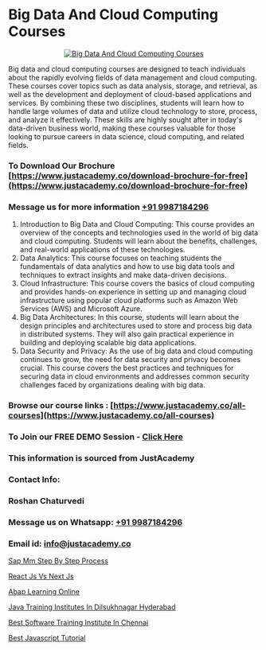 # Big Data And Cloud Computing Courses

<p align="center">
  <a href="https://justacademy.co/all-courses">
    <img src="https://ibb.co/7V3H11Z" alt="Big Data And Cloud Computing Courses">
  </a>
</p>


Big data and cloud computing courses are designed to teach individuals about the rapidly evolving fields of data management and cloud computing. These courses cover topics such as data analysis, storage, and retrieval, as well as the development and deployment of cloud-based applications and services. By combining these two disciplines, students will learn how to handle large volumes of data and utilize cloud technology to store, process, and analyze it effectively. These skills are highly sought after in today's data-driven business world, making these courses valuable for those looking to pursue careers in data science, cloud computing, and related fields.
### To Download Our Brochure [https://www.justacademy.co/download-brochure-for-free](https://www.justacademy.co/download-brochure-for-free)
### Message us for more information [+91 9987184296](https://api.whatsapp.com/send?phone=919987184296)
1) Introduction to Big Data and Cloud Computing: This course provides an overview of the concepts and technologies used in the world of big data and cloud computing. Students will learn about the benefits, challenges, and real-world applications of these technologies.
2) Data Analytics: This course focuses on teaching students the fundamentals of data analytics and how to use big data tools and techniques to extract insights and make data-driven decisions.
3) Cloud Infrastructure: This course covers the basics of cloud computing and provides hands-on experience in setting up and managing cloud infrastructure using popular cloud platforms such as Amazon Web Services (AWS) and Microsoft Azure.
4) Big Data Architectures: In this course, students will learn about the design principles and architectures used to store and process big data in distributed systems. They will also gain practical experience in building and deploying scalable big data applications.
5) Data Security and Privacy: As the use of big data and cloud computing continues to grow, the need for data security and privacy becomes crucial. This course covers the best practices and techniques for securing data in cloud environments and addresses common security challenges faced by organizations dealing with big data.

### Browse our course links : [https://www.justacademy.co/all-courses](https://www.justacademy.co/all-courses) 
### To Join our FREE DEMO Session - [Click Here](https://www.justacademy.co/register-for-course-demo)


### This information is sourced from JustAcademy
### Contact Info:
### Roshan Chaturvedi
### Message us on Whatsapp: [+91 9987184296](https://api.whatsapp.com/send?phone=919987184296)
### Email id: [info@justacademy.co](mailto:info@justacademy.co)
                
[Sap Mm Step By Step Process](https://www.linkedin.com/pulse/sap-mm-step-process-justacademy-thane-f959c?trackingId=XjiaE4pUBSPg8HmbLhQ%2FEw%3D%3D&lipi=urn%3Ali%3Apage%3Ad_flagship3_company_admin%3BQUUDXGyzQlqUHLkfVC%2F2FQ%3D%3D)

[React Js Vs Next Js](https://www.linkedin.com/pulse/react-js-vs-next-justacademy-leicester-5qpfe?trackingId=LmOqEORTaSyjvLKyaC%2B6gQ%3D%3D&lipi=urn%3Ali%3Apage%3Ad_flagship3_company_admin%3BPIc21Xd3RP6vIx4zw3ky%2FQ%3D%3D)

[Abap Learning Online](https://medium.com/@shivamja27/abap-learning-online-dc63a5494f74)

[Java Training Institutes In Dilsukhnagar Hyderabad](https://medium.com/@namusn/java-training-institutes-in-dilsukhnagar-hyderabad-a78e5bd0b7b0)

[Best Software Training Institute In Chennai](https://justacademyin.github.io/justacademy/Best-Software-Training-Institute-In-Chennai)

[Best Javascript Tutorial](https://justacademyin.github.io/Articles/Best-Javascript-Tutorial)

